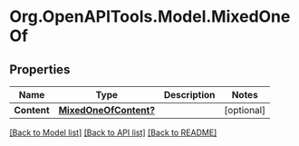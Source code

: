 # Org.OpenAPITools.Model.MixedOneOf

## Properties

Name | Type | Description | Notes
------------ | ------------- | ------------- | -------------
**Content** | [**MixedOneOfContent?**](MixedOneOfContent.md) |  | [optional] 

[[Back to Model list]](../README.md#documentation-for-models) [[Back to API list]](../README.md#documentation-for-api-endpoints) [[Back to README]](../README.md)

